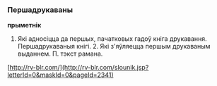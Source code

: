 ### Першадрукаваны
**прыметнік**

1. Які адносіцца да першых, пачатковых гадоў кніга друкавання. Першадрукаваныя кнігі. 2. Які з'яўляецца першым друкаваным выданнем. П. тэкст рамана.

<a rel="author">[http://rv-blr.com/](http://rv-blr.com/slounik.jsp?letterId=0&maskId=0&pageId=2341)</a>

